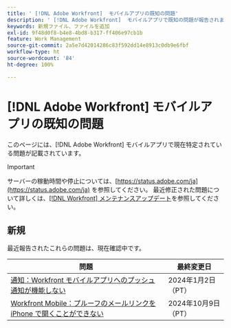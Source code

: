```yaml
---
title: ' [!DNL Adobe Workfront]  モバイルアプリの既知の問題'
description: ' [!DNL Adobe Workfront]  モバイルアプリで既知の問題が報告されました'
keywords: 新規ファイル、ファイルを追加
exl-id: 9f48d0f8-b4e8-4bd8-b317-ff406e97cb1b
feature: Work Management
source-git-commit: 2a5e7d42014286c83f592dd14e8913c0db9e6fbf
workflow-type: ht
source-wordcount: '84'
ht-degree: 100%

---
```


# [!DNL Adobe Workfront] モバイルアプリの既知の問題

このページには、[!DNL Adobe Workfront] モバイルアプリで現在特定されている問題が記載されています。

>[!IMPORTANT]
>
>サーバーの稼動時間や停止については、[https://status.adobe.com/ja](https://status.adobe.com/ja) を参照してください。 最近修正された問題について詳しくは、[[!DNL Workfront] メンテナンスアップデート](../maintenance/current-updates.md)を参照してください。

<!--**There are currently no known issues for [!DNL Workfront Mobile]**-->

## 新規

最近報告されたこれらの問題は、現在確認中です。

| **問題** | **最終変更日** |
| -----------------------------------------------------------------| ----------------- |
| [通知：Workfront モバイルアプリへのプッシュ通知が機能しない](known-issues-workfront/wf-notifications-push-to-mobile-not-working.md) | 2024年1月2日（PT） |
| [Workfront Mobile：プルーフのメールリンクを iPhone で開くことができない](known-issues-workfront/wf-mobile-proof-email-link-wont-open.md) | 2024年10月9日（PT） |

<!--
## Current Issues

|Issue  |Last Modified   | 
|---|---|
|Issue text  | YYYY/MM/DD  | 
-->